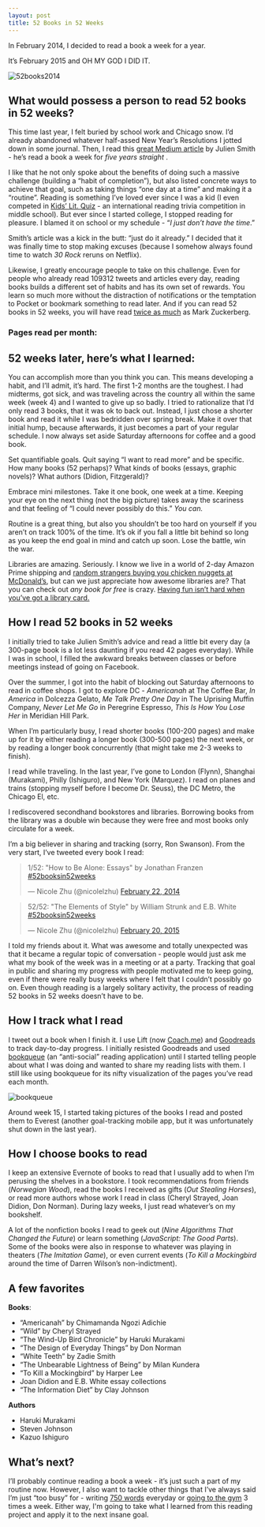 ```yaml
---
layout: post
title: 52 Books in 52 Weeks
---
```


In February 2014, I decided to read a book a week for a year. 

It’s February 2015 and OH MY GOD I DID IT.

![52books2014](../images/books.jpg)

## What would possess a person to read 52 books in 52 weeks?
This time last year, I felt buried by school work and Chicago snow. I’d already abandoned whatever half-assed New Year’s Resolutions I jotted down in some journal. Then, I read this [great Medium article](https://medium.com/@julien/how-to-read-a-book-a-week-20675f2e206c?source=reading-list) by Julien Smith - he’s read a book a week for *five years straight* .

I like that he not only spoke about the benefits of doing such a massive challenge (building a “habit of completion”), but also listed concrete ways to achieve that goal, such as taking things “one day at a time” and making it a “routine”. Reading is something I’ve loved ever since I was a kid (I even competed in [Kids’ Lit. Quiz](http://www.internationalschool.info/isb-middle-school-kids-lit-quiz-team-victorious/) - an international reading trivia competition in middle school). But ever since I started college, I stopped reading for pleasure. I blamed it on school or my schedule - “*I just don’t have the time*.”

Smith’s article was a kick in the butt: “just do it already.” I decided that it was finally time to stop making excuses (because I somehow always found time to watch *30 Rock* reruns on Netflix).

Likewise, I greatly encourage people to take on this challenge. Even for people who already read 109312 tweets and articles every day, reading books builds a different set of habits and has its own set of rewards. You learn so much more without the distraction of notifications or the temptation to Pocket or bookmark something to read later. And if you can read 52 books in 52 weeks, you will have read [twice as much](https://www.facebook.com/zuck/posts/10101828640656261?pnref=story) as Mark Zuckerberg.

### Pages read per month:

<div style="width: 100%">
	<canvas id="canvas" height="450" width="600"></canvas>
</div>

## 52 weeks later, here’s what I learned:

You can accomplish more than you think you can. This means developing a habit, and I’ll admit, it’s hard. The first 1-2 months are the toughest. I had midterms, got sick, and was traveling across the country all within the same week (week 4) and I wanted to give up so badly. I tried to rationalize that I’d only read 3 books, that it was ok to back out. Instead, I just chose a shorter book and read it while I was bedridden over spring break. Make it over that initial hump, because afterwards, it just becomes a part of your regular schedule. I now always set aside Saturday afternoons for coffee and a good book.

Set quantifiable goals. Quit saying “I want to read more” and be specific. How many books (52 perhaps)? What kinds of books (essays, graphic novels)? What authors (Didion, Fitzgerald)?

Embrace mini milestones. Take it one book, one week at a time. Keeping your eye on the next thing (not the big picture) takes away the scariness and that feeling of “I could never possibly do this.” *You can.*

Routine is a great thing, but also you shouldn’t be too hard on yourself if you aren’t on track 100% of the time. It’s ok if you fall a little bit behind so long as you keep the end goal in mind and catch up soon. Lose the battle, win the war.

Libraries are amazing. Seriously. I know we live in a world of 2-day Amazon Prime shipping and [random strangers buying you chicken nuggets at McDonald’s](https://postmates.com/), but can we just appreciate how awesome libraries are? That you can check out *any book for free* is crazy. [Having fun isn’t hard when you’ve got a library card.](http://www.quirkbooks.com/sites/default/files/editor_uploads/original/arthur-library.jpg)

## How I read 52 books in 52 weeks

I initially tried to take Julien Smith’s advice and read a little bit every day (a 300-page book is a lot less daunting if you read 42 pages everyday). While I was in school, I filled the awkward breaks between classes or before meetings instead of going on Facebook.

Over the summer, I got into the habit of blocking out Saturday afternoons to read in coffee shops. I got to explore DC - *Americanah* at The Coffee Bar, *In America* in Dolcezza Gelato, *Me Talk Pretty One Day* in The Uprising Muffin Company, *Never Let Me Go* in Peregrine Espresso, *This Is How You Lose Her* in Meridian Hill Park.

When I’m particularly busy, I read shorter books (100-200 pages) and make up for it by either reading a longer book (300-500 pages) the next week, or by reading a longer book concurrently (that might take me 2-3 weeks to finish).

I read while traveling. In the last year, I’ve gone to London (Flynn), Shanghai (Murakami), Philly (Ishiguro), and New York (Marquez). I read on planes and trains (stopping myself before I become Dr. Seuss), the DC Metro, the Chicago El, etc.

I rediscovered secondhand bookstores and libraries. Borrowing books from the library was a double win because they were free and most books only circulate for a week.

I’m a big believer in sharing and tracking (sorry, Ron Swanson). From the very start, I’ve tweeted every book I read:

<blockquote class="twitter-tweet" lang="en"><p>1/52: &quot;How to Be Alone: Essays&quot; by Jonathan Franzen <a href="https://twitter.com/hashtag/52booksin52weeks?src=hash">#52booksin52weeks</a></p>&mdash; Nicole Zhu (@nicolelzhu) <a href="https://twitter.com/nicolelzhu/status/437033953300463616">February 22, 2014</a></blockquote>
<script async src="//platform.twitter.com/widgets.js" charset="utf-8"></script>

<blockquote class="twitter-tweet" lang="en"><p>52/52: &quot;The Elements of Style&quot; by William Strunk and E.B. White <a href="https://twitter.com/hashtag/52booksin52weeks?src=hash">#52booksin52weeks</a></p>&mdash; Nicole Zhu (@nicolelzhu) <a href="https://twitter.com/nicolelzhu/status/568815064146255872">February 20, 2015</a></blockquote>

I told my friends about it. What was awesome and totally unexpected was that it became a regular topic of conversation - people would just ask me what my book of the week was in a meeting or at a party. Tracking that goal in public and sharing my progress with people motivated me to keep going, even if there were really busy weeks where I felt that I couldn’t possibly go on. Even though reading is a largely solitary activity, the process of reading 52 books in 52 weeks doesn’t have to be.

## How I track what I read
I tweet out a book when I finish it. I use Lift (now [Coach.me](https://www.coach.me/)) and [Goodreads](https://www.goodreads.com/) to track day-to-day progress. I initially resisted Goodreads and used [bookqueue](bookqueue.net) (an “anti-social” reading application) until I started telling people about what I was doing and wanted to share my reading lists with them. I still like using bookqueue for its nifty visualization of the pages you’ve read each month.

![bookqueue](../images/bookqueue.png)

Around week 15, I started taking pictures of the books I read and posted them to Everest (another goal-tracking mobile app, but it was unfortunately shut down in the last year).

## How I choose books to read
I keep an extensive Evernote of books to read that I usually add to when I’m perusing the shelves in a bookstore. I took recommendations from friends (*Norwegian Wood*), read the books I received as gifts (*Out Stealing Horses*), or read more authors whose work I read in class (Cheryl Strayed, Joan Didion, Don Norman). During lazy weeks, I just read whatever’s on my bookshelf. 

A lot of the nonfiction books I read to geek out (*Nine Algorithms That Changed the Future*) or learn something (*JavaScript: The Good Parts*). Some of the books were also in response to whatever was playing in theaters (*The Imitation Game*), or even current events (*To Kill a Mockingbird* around the time of Darren Wilson’s non-indictment).

## A few favorites

**Books**:

- “Americanah” by Chimamanda Ngozi Adichie
- “Wild” by Cheryl Strayed
- “The Wind-Up Bird Chronicle” by Haruki Murakami
- “The Design of Everyday Things” by Don Norman
- “White Teeth” by Zadie Smith
- “The Unbearable Lightness of Being” by Milan Kundera
- “To Kill a Mockingbird” by Harper Lee
- Joan Didion and E.B. White essay collections
- “The Information Diet” by Clay Johnson

**Authors**

- Haruki Murakami
- Steven Johnson
- Kazuo Ishiguro

## What’s next?
I’ll probably continue reading a book a week - it’s just such a part of my routine now. However, I also want to tackle other things that I’ve always said I’m just “too busy” for - writing [750 words](750words.com) everyday or [going to the gym](https://uproxx.files.wordpress.com/2013/02/ann-perkins-jogging.gif) 3 times a week. Either way, I'm going to take what I learned from this reading project and apply it to the next insane goal.

<script src="../js/jquery-2.1.3.min.js"></script>
<script src="../js/script.js" type="text/javascript"></script>
<script src="../js/Chart.js"></script>